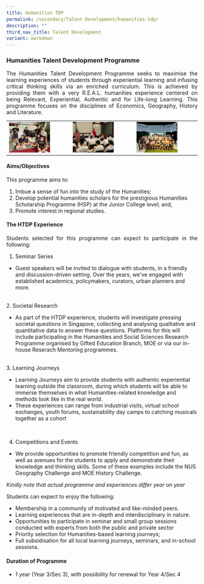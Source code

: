 ```yaml
---
title: Humanities TDP
permalink: /secondary/Talent-Development/humanities-tdp/
description: ""
third_nav_title: Talent Development
variant: markdown
---
```

### Humanities Talent Development Programme
<style>
p {text-align: justify;}
</style>

The Humanities Talent Development Programme seeks to maximise the learning experiences of students through experiential learning and infusing critical thinking skills via an enriched curriculum. This is achieved by providing them with a very R.E.A.L. humanities experience centered on being Relevant, Experiential, Authentic and for Life-long Learning. This programme focuses on the disciplines of Economics, Geography, History and Literature.

|  	|  	|  	|
|---	|---	|---	|
| <img src="/images/HTDP_2024_1.jpg" style="width:70%"> 	| <img src="/images/HTDP_2024_2.jpg" style="width:70%"> 	| <img src="/images/HTDP_2024_3.jpg" style="width:70%"> 	|

#### Aims/Objectives

This programme aims to:

1.  Imbue a sense of fun into the study of the Humanities;
2.  Develop potential humanities scholars for the prestigious Humanities Scholarship Programme (HSP) at the Junior College level; and,
3.  Promote interest in regional studies.

#### The HTDP Experience

Students selected for this programme can expect to participate in the following:

1.  Seminar Series

*   Guest speakers will be invited to dialogue with students, in a friendly and discussion-driven setting. Over the years, we've engaged with established academics, policymakers, curators, urban planners and more.
<br>
2.  Societal Research

*   As part of the HTDP experience, students will investigate pressing societal questions in Singapore, collecting and analysing qualitative and quantitative data to answer these questions.&nbsp;Platforms for this will include participating in the Humanities and Social Sciences Research Programme organised by Gifted Education Branch, MOE or via our in-house Reserach Mentoring programmes.
<br>
3.  Learning Journeys

*   Learning Journeys aim to provide students with authentic experiential learning outside the classroom, during which students will be able to immerse themselves in what Humanities-related knowledge and methods look like in the real world. 
*   These experiences can range from industrial visits, virtual school exchanges, youth forums, sustainability day camps to catching musicals together as a cohort
<br>

4.  Competitions and Events

*   We provide opportunities to promote friendly competition and fun, as well as avenues for the students to apply and demonstrate their knowledge and thinking skills. Some of these examples include the NUS Geography Challenge and MOE History Challenge.


*Kindly note that actual programme and experiences differ year on year*



Students can expect to enjoy the following:

*   Membership in a community of motivated and like-minded peers.
*   Learning experiences that are in-depth and interdisciplinary in nature.
*   Opportunities to participate in seminar and small group sessions conducted with experts from both the public and private sector
*   Priority selection for Humanities-based learning journeys;
*   Full subsidisation for all local learning journeys, seminars, and in-school sessions.

#### Duration of Programme

*   1 year (Year 3/Sec 3), with possibility for renewal for Year 4/Sec 4
